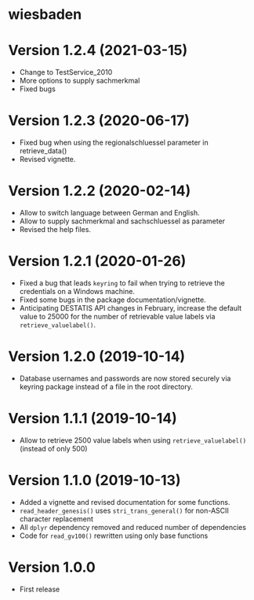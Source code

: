 # wiesbaden

# Version 1.2.4 (2021-03-15)

* Change to TestService_2010
* More options to supply sachmerkmal 
* Fixed bugs 

# Version 1.2.3 (2020-06-17)

* Fixed bug when using the regionalschluessel parameter in retrieve_data()
* Revised vignette. 


# Version 1.2.2 (2020-02-14)

* Allow to switch language between German and English. 
* Allow to supply sachmerkmal and sachschluessel as parameter 
* Revised the help files.

# Version 1.2.1 (2020-01-26)

* Fixed a bug that leads `keyring` to fail when trying to retrieve the credentials on a Windows machine.
* Fixed some bugs in the package documentation/vignette.
* Anticipating DESTATIS API changes in February, increase the default value to 25000 for the number of retrievable value labels via `retrieve_valuelabel()`.

# Version 1.2.0 (2019-10-14)

* Database usernames and passwords are now stored securely via keyring package instead of a file in the root directory. 

# Version 1.1.1 (2019-10-14)

* Allow to retrieve 2500 value labels when using `retrieve_valuelabel()` (instead of only 500)

# Version 1.1.0 (2019-10-13)

* Added a vignette and revised documentation for some functions.
* `read_header_genesis()` uses `stri_trans_general()` for non-ASCII character replacement 
* All `dplyr` dependency removed and reduced number of dependencies
* Code for `read_gv100()` rewritten using only base functions

# Version 1.0.0

* First release